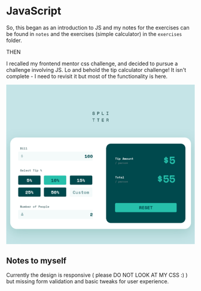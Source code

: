 # JavaScript

So, this began as an introduction to JS and my notes for the exercises can be found in `notes` and the exercises (simple calculator) in the `exercises` folder.

THEN

I recalled my frontend mentor css challenge, and decided to pursue a challenge involving JS. Lo and behold the tip calculator challenge! It isn't complete - I need to revisit it but most of the functionality is here.

![](https://github.com/VadidEisrra/100daysofWeb/blob/main/images/7-JavaScript.png)

## Notes to myself
Currently the design is responsive ( please DO NOT LOOK AT MY CSS :) ) but missing form validation and basic tweaks for user experience.
